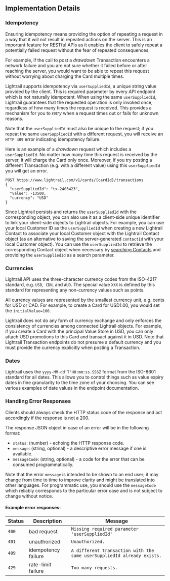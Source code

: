 ## Implementation Details

### Idempotency 

Ensuring idempotency means providing the option of repeating a request in a way that it will not result in repeated actions on the server. This is an important feature for RESTful APIs as it enables the client to safely repeat a potentially failed request without the fear of repeated consequences. 

For example, if the call to post a _drawdown_ Transaction encounters a network failure and you are not sure whether it failed before or after reaching the server, you would want to be able to repeat this request without worrying about charging the Card multiple times. 

Lightrail supports idempotency via `userSuppliedId`, a unique string value provided by the client. This is required parameter by every API endpoint which is not naturally idempotent. When using the same `userSuppliedId`, Lightrail guarantees that the requested operation is only invoked once, regardless of how many times the request is received. This provides a mechanism for you to _retry_ when a request times out or fails for unknown reasons. 

Note that the `userSuppliedId` must also be unique to the request; if you repeat the same `userSuppliedId` with a different request, you will receive an `HTTP 409` error indicating idempotency failure. 

Here is an example of a _drawdown_ request which includes a `userSuppliedId`. No matter how many time this request is received by the server, it will charge the Card only once. Moreover, if you try posting a different Transaction (e.g. with a different value) using this `userSuppliedId` you will get an error. 

```
POST https://www.lightrail.com/v1/cards/{cardId}/transactions
{
  "userSuppliedId": "tx-2403423",
  "value": -13500,
  "currency": "USD"
}
```

Since Lightrail persists and returns the `userSuppliedId` with the corresponding object, you can also use it as a client-side unique identifier to link your client-side objects to Lightrail objects. For example, you can use your local Customer ID as the `userSuppliedId` when creating a new Lightrail Contact to associate your local Customer object with the Lightrail Contact object (as an alternative to saving the server-generated `contactId` with your local Customer object). You can use the `userSuppliedId` to retrieve the corresponding Contact object when necessary by [searching Contacts](#contact-list-anchor) and providing the `userSuppliedId` as a search parameter. 

### Currencies 
Lightrail API uses the three-character currency codes from the ISO-4217 standard, e.g. `USD`,` CDN`, and `AUD`. The special value `XXX` is defined by this standard for representing any non-currency values such as points.

All currency values are represented by the smallest currency unit, e.g. cents for USD or CAD. For example, to create a Card for USD1.00, you would set the `initialValue=100`.

Lightrail does not do any form of currency exchange and only enforces the consistency of currencies among connected Lightrail objects. For example, if you create a Card with the principal Value Store in USD, you can only attach USD promotions to this Card and transact against it in USD. Note that Lightrail Transaction endpoints do not presume a default currency and you must provide the currency explicitly when posting a Transaction.

### Dates
Lightrail uses the `yyyy-MM-dd'T'HH:mm:ss.SSSZ` format from the ISO-8601 standard for all dates. This allows you to control things such as value expiry dates in fine granularity to the time zone of your choosing. You can see various examples of date values in the endpoint documentation. 

### Handling Error Responses

Clients should always check the HTTP status code of the response and act accordingly if the response is not a 200.

The response JSON object in case of an error will be in the following format:
- `status`: (number) - echoing the HTTP response code.    
- `message`: (string, optional) - a descriptive error message if one is available. 
- `messageCode`: (string, optional) - a code for the error that can be consumed programmatically.

Note that the error `message` is intended to be shown to an end user; it may change from time to time to improve clarity and might be translated into other languages. For programmatic use, you should use the `messageCode` which reliably corresponds to the particular error case and is not subject to change without notice.

#### Example error responses:
| Status | Description         | Message                                  |
| :----- | ------------------- | ---------------------------------------- |
| `400`  | bad request         | `Missing required parameter 'userSuppliedId'` |
| `401`  | unauthorized        | `Unauthorized.`                          |
| `409`  | idempotency failure | `A different transaction with the same userSuppliedId already exists.` |
| `429`  | rate-limit failure  | `Too many requests.`                     |
